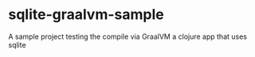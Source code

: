 # sqlite-graalvm-sample

A sample project testing the compile via GraalVM a clojure app that uses sqlite
